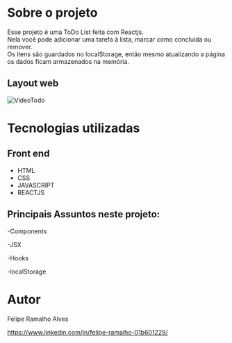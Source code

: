 # Sobre o projeto

Esse projeto é uma ToDo List feita com Reactjs. <br>
Nela você pode adicionar uma tarefa à lista, marcar como concluída ou remover. <br>
Os itens são guardados no localStorage, então mesmo atualizando a página os dados ficam armazenados na memória.

## Layout web
![VideoTodo](https://user-images.githubusercontent.com/108680857/204881457-3b4f3add-f31a-4e85-b830-3fdd17fea79c.gif)


# Tecnologias utilizadas
## Front end
- HTML
- CSS
- JAVASCRIPT
- REACTJS

## Principais Assuntos neste projeto:

-Components

-JSX

-Hooks

-localStorage

# Autor

Felipe Ramalho Alves

https://www.linkedin.com/in/felipe-ramalho-01b601229/
